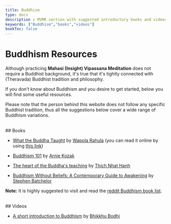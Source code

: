 ```yaml
---
title: Buddhism 
type: docs
description : MVMR section with suggested introductory books and videos about Buddhism.
keywords: ["Buddhism","books","videos"] 
bookToc: false
---
```


# Buddhism Resources


Although practicing **Mahasi (Insight) Vipassana Meditation** does not require a Buddhist background, it's true that it's tightly connected with (Theravada) Buddhist tradition and philosophy.

If you don't know about Buddhism and you desire to get started, below you will find some useful resources.

Please note that the person behind this website does not follow any specific Buddhist tradition, thus all the suggestions below cover a wide range of Buddhism variations.

<br>
## Books

- [What the Buddha Taught](https://en.wikipedia.org/wiki/What_the_Buddha_Taught) by [Wapola Rahula](https://en.wikipedia.org/wiki/Walpola_Rahula_Thero) (you can read it online by using [this link](https://sites.google.com/site/rahulawhatthebuddha/))

- [Buddhism 101](https://www.arniekozak.com/buddhism-1#/buddhism-101/) by [Arnie Kozak](https://www.arniekozak.com/about)

- [The heart of the Buddha's teaching](https://plumvillage.org/books/the-heart-of-the-buddhas-teaching/) by [Thich Nhat Hanh](https://plumvillage.org/about/thich-nhat-hanh/) 

- [Buddhism Without Beliefs: A Contemporary Guide to Awakening](https://www.amazon.com/Buddhism-Without-Beliefs-Contemporary-Awakening/dp/1573226564) by [Stephen Batchelor](https://www.stephenbatchelor.org/index.php/en/) 

**Note:** It is highly suggested to visit and read the [reddit Buddhism book list](https://www.reddit.com/r/Buddhism/wiki/booklist).

<br>
## Videos

- [A short introduction to Buddhism](https://www.youtube.com/playlist?list=PLgu0hJSLkqCWfPCyIAeJWMxZmNwbHNE43) by [Bhikkhu Bodhi](https://bodhimonastery.org/ven-bhikkhu-bodhi.html)